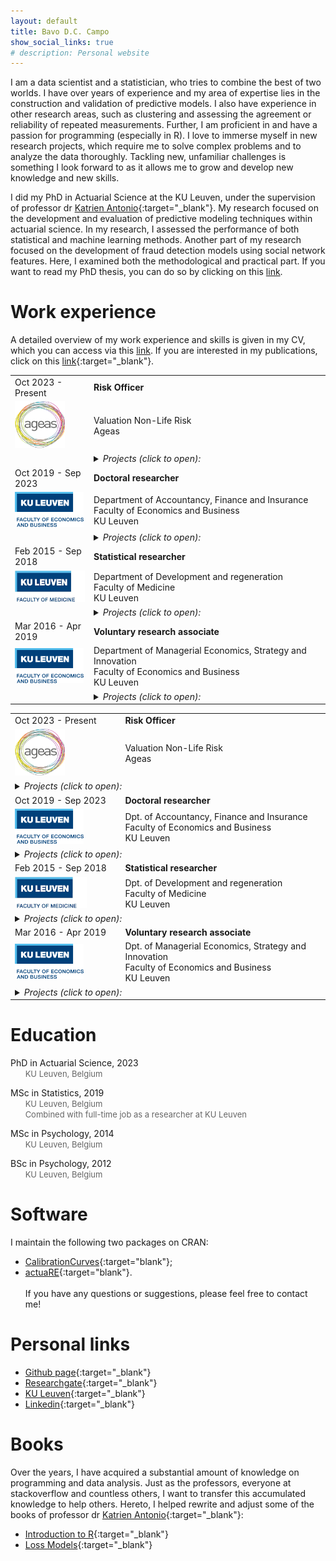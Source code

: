 ```yaml
---
layout: default
title: Bavo D.C. Campo
show_social_links: true
# description: Personal website
---
```

<script>  
    var dob = new Date("01/02/2015");  
    //calculate month difference from current date in time  
    var month_diff = Date.now() - dob.getTime();  
      
    //convert the calculated difference in date format  
    var age_dt = new Date(month_diff);   
      
    //extract year from date      
    var year = age_dt.getUTCFullYear();  
      
    //now calculate the age of the user  
    var age = Math.abs(year - 1970);  
      
    //display the calculated age  
    //document.write(age);  
</script> 
I am a data scientist and a statistician, who tries to combine the best of two worlds. I have over <script>document.write(age);</script> years of experience and my area of expertise lies in the construction and validation of predictive models. I also have experience in other research areas, such as clustering and assessing the agreement or reliability of repeated measurements. Further, I am proficient in and have a passion for programming (especially in R). I love to immerse myself in new research projects, which require me to solve complex problems and to analyze the data thoroughly. Tackling new, unfamiliar challenges is something I look forward to as it allows me to grow and develop new knowledge and new skills.

I did my PhD in Actuarial Science at the KU Leuven, under the supervision of professor dr [Katrien Antonio](https://katrienantonio.github.io/){:target="_blank"}. My research focused on the development and evaluation of predictive modeling techniques within actuarial science. In my research, I assessed the performance of both statistical and machine learning methods. Another part of my research focused on the development of fraud detection models using social network features. Here, I examined both the methodological and practical part. If you want to read my PhD thesis, you can do so by clicking on this [link](./Thesis/DoctoralThesis_BavoDCCampo.pdf).

# Work experience
A detailed overview of my work experience and skills is given in my CV, which you can access via this [link](./CV/CurriculumVitaeCampoBavoGeneral.pdf). If you are interested in my publications, click on this [link](https://lirias.kuleuven.be/cv?Username=U0095171){:target="_blank"}.

<!--  Work experience: desktop version -->
<table id="desktop-only" style="text-align: left; width: 100%;border:0;table-layout:fixed">
  <col width="25%" />
  <col width="75%" />
  <tbody>
  <tr>
    <td style="border:0">
      Oct 2023 - Present
      </td>
      <td style="border:0">
      <b>Risk Officer</b>
      </td>
    </tr>
    <tr>
      <td style="border:0">
      <a href="https://www.ageas.com/" target="_blank"><img src="/img/Ageas.png" width="80px" height="75px"/></a>
      </td>
      <td style="border:0">
      Valuation Non-Life Risk<br>
      Ageas
      </td>
    </tr>
    <tr>
      <td style="border:0">
      </td>
      <td style="border:0">
      <details>
      	<summary><i>Projects (click to open):</i></summary>
      	I contribute to the ongoing success of the organization by optimizing risk assessment frameworks, enhancing operational efficiency, and            driving strategic decision-making. Drawing on my methodological expertise, I continuously refine, improve, and challenge existing                  processes. My responsibilities include:
        <ul max-width=70px>
        <li>automating internal model processes: managing the automation of internal model processes and runs, streamlining operations for enhanced         efficiency;</li>
        <li>methodology evaluation and enhancement: thoroughly examining and challenging existing methodologies, whilst developing and implementing         alternative methods to drive continuous improvement;</li>
        <li>guiding tool development: comprehensive testing and guiding the development of internal model tools, ensuring robustness and                   reliability;</li>
        <li>tool deployment and testing: leading the development and deployment of tools for testing the models, facilitating thorough evaluation          and validation of model outcomes;</li>
        <li>implementation of external reinsurance model: implementing the external reinsurance model, optimizing risk management strategies for           the organization;</li>
        <li>documentation management: ensuring comprehensive documentation of processes and procedures as well as of the implementations, fostering         transparency and accountability across all operations.</li>
        </ul>
      </details>
      </td>
    </tr>
    <tr>
      <td style="border:0">
      Oct 2019 - Sep 2023
      </td>
      <td style="border:0">
      <b>Doctoral researcher</b>
      </td>
    </tr>
    <tr>
      <td style="border:0">
      <a href="https://feb.kuleuven.be/eng/home" target="_blank"><img src="/img/KULFEBAdj.png" width="110px" height="56px"/></a>
      </td>
      <td style="border:0">
      Department of Accountancy, Finance and Insurance<br>
      Faculty of Economics and Business<br>
      KU Leuven
      </td>
    </tr>
    <tr>
      <td style="border:0">
      </td>
      <td style="border:0">
      <details>
      	<summary><i>Projects (click to open):</i></summary>
        My PhD was part of a collaboration between the KU Leuven and a Belgian insurance company. I took responsibility for translating the insurance company's research question into an analysis plan as well as for planning, organizing, programming, executing and analyzing the research. Further, I communicated the research findings in a clear and concise way to the company at regular intervals. The main projects that I worked on are:
        <ul max-width=70px>
          <li>workers' compensation insurance:
            <ol class="square">
              <li>constructed an algorithm to reduce hierarchically structured categorical variables to their essence;</li>
              <li>developed a workflow for the construction and validation of prediction models when both subject-specific and hierarchically structured categorical variables are available. </li>
            </ol>
          </li>
          <li>fraud detection:
            <ol class="square">
              <li>development of a simulation engine to develop and to evaluate insurance fraud detection strategies.</li>
            </ol>
          </li>
        </ul>
      </details>
      </td>
    </tr>
    <tr>
      <td style="border:0">
      Feb 2015 - Sep 2018
      </td>
      <td style="border:0">
      <b>Statistical researcher</b>
      </td>
    </tr>
    <tr>
      <td style="border:0">
      <a href="https://med.kuleuven.be/en" target="_blank"><img src="/img/KULMedicineAdj.png" width="115px" height="50px"/></a>
      </td>
      <td style="border:0">
      Department of Development and regeneration<br>
      Faculty of Medicine<br>
      KU Leuven
      </td>
    </tr>
    <tr>
      <td style="border:0">
      </td>
      <td style="border:0">
      <details>
      	<summary><i>Projects (click to open):</i></summary>
        I was part of the statistical unit of the IOTA group. I conducted the statistical analyses, documented, presented and discussed the results with the multidisciplinary team. Additionally, I took responsibility for managing and encrypting the databases as well as for developing (statistical) software to facilitate our research. I worked on numerous projects, which can best be summarized as follows:
        <ul max-width=70px>
          <li>clinical research:
            <ol class="square">
              <li>examining relation patient characteristics and tumour type;</li>
              <li>agreement and reliability of ultrasound measures, of clinical blood and urine tests; </li>
              <li>evaluation and (external) validation of clinical prediction models.</li>
            </ol>
          </li>
          <li>methodological research: </li>
            <ol class="square">
              <li>evaluation of performance measures assessing discrimination and calibration;</li>
              <li>examining the effect of shrinkage methods on predictive performance.</li>
            </ol>
          <li>database management:
            <ol class="square">
              <li>detection and cleaning of inconsistencies;</li>
              <li>data wrangling;</li>
              <li>merging data from different hospitals to create the main database;</li>
            </ol>
          </li>
          <li>development of statistical software:</li>
            <ol class="square">
              <li>to manage the database;</li>
              <li>assessing agreement and reliability;</li>
              <li>to assess the model's predictive performance;</li>
              <li>to encrypt the database and software-specific data files.</li>
            </ol>
        </ul>
      </details>
      </td>
    </tr>
    <tr>
      <td style="border:0">
      Mar 2016 - Apr 2019
      </td>
      <td style="border:0">
      <b>Voluntary research associate</b>
      </td>
    </tr>
    <tr>
      <td style="border:0">
      <a href="https://feb.kuleuven.be/eng/home" target="_blank"><img src="/img/KULFEBAdj.png" width="110px" height="56px"/></a>
      </td>
      <td style="border:0">
      Department of Managerial Economics, Strategy and Innovation<br>
      Faculty of Economics and Business<br>
      KU Leuven
      </td>
    </tr>
    <tr>
      <td style="border:0">
      </td>
      <td style="border:0">
      <details>
      	<summary><i>Projects (click to open):</i></summary>
        I worked as a consulting statistical researcher on (confidential) projects for the private sector. My main tasks were to perform the statistical analysis and to report the research findings to the company.
      </details>
      </td>
    </tr>
  </tbody>
</table>

<!--  Work experience: mobile version -->
<table id="mobile-only" style="text-align: left; width: 100%;border:0;table-layout:fixed">
  <col width="35%" />
  <col width="65%" />
  <tbody>
   <tr>
    <td style="border:0">
      Oct 2023 - Present
      </td>
      <td style="border:0">
      <b>Risk Officer</b>
      </td>
    </tr>
    <tr>
      <td style="border:0">
      <a href="https://www.ageas.com/" target="_blank"><img src="/img/Ageas.png" width="80px" height="75px"/></a>
      </td>
      <td style="border:0">
      Valuation Non-Life Risk<br>
      Ageas
      </td>
    </tr>
    <tr>
      <td colspan="2" style="border:0">
      <details>
      	<summary><i>Projects (click to open):</i></summary>
      	I contribute to the ongoing success of the organization by optimizing risk assessment frameworks, enhancing operational efficiency, and            driving strategic decision-making. Drawing on my methodological expertise, I continuously refine, improve, and challenge existing                  processes. My responsibilities include:
        <ul max-width=70px>
        <li>automating internal model processes: managing the automation of internal model processes and runs, streamlining operations for enhanced         efficiency;</li>
        <li>methodology evaluation and enhancement: thoroughly examining and challenging existing methodologies, whilst developing and implementing         alternative methods to drive continuous improvement;</li>
        <li>guiding tool development: comprehensive testing and guiding the development of internal model tools, ensuring robustness and                   reliability;</li>
        <li>tool deployment and testing: leading the development and deployment of tools for testing the models, facilitating thorough evaluation          and validation of model outcomes;</li>
        <li>implementation of external reinsurance model: implementing the external reinsurance model, optimizing risk management strategies for           the organization;</li>
        <li>documentation management: ensuring comprehensive documentation of processes and procedures as well as of the implementations, fostering         transparency and accountability across all operations.</li>
        </ul>
      </details>
      </td>
    </tr>
    <tr>
      <td style="border:0">
      Oct 2019 - Sep 2023
      </td>
      <td style="border:0">
      <b>Doctoral researcher</b>
      </td>
    </tr>
    <tr>
      <td style="border:0">
      <a href="https://feb.kuleuven.be/eng/home" target="_blank"><img src="/img/KULFEBAdj.png" width="110px" height="56px"/></a>
      </td>
      <td style="border:0">
      Dpt. of Accountancy, Finance and Insurance<br>
      Faculty of Economics and Business<br>
      KU Leuven
      </td>
    </tr>
    <tr>
      <td colspan="2" style="border:0">
      <details>
      	<summary><i>Projects (click to open):</i></summary>
        My PhD was part of a collaboration between the KU Leuven and a Belgian insurance company. I took responsibility for translating the insurance company's research question into an analysis plan as well as for planning, organizing, programming, executing and analyzing the research. Further, I communicated the research findings in a clear and concise way to the company at regular intervals. The main projects that I worked on are:
        <ul max-width=70px>
          <li>workers' compensation insurance:
            <ol class="square">
              <li>constructed an algorithm to reduce hierarchically structured categorical variables to their essence;</li>
              <li>developed a workflow for the construction and validation of prediction models when both subject-specific and hierarchically structured categorical variables are available. </li>
            </ol>
          </li>
          <li>fraud detection:
            <ol class="square">
              <li>development of a simulation engine to develop and to evaluate insurance fraud detection strategies.</li>
            </ol>
          </li>
        </ul>
      </details>
      </td>
    </tr>
    <tr>
      <td style="border:0">
      Feb 2015 - Sep 2018
      </td>
      <td style="border:0">
      <b>Statistical researcher</b>
      </td>
    </tr>
    <tr>
      <td style="border:0">
      <a href="https://med.kuleuven.be/en" target="_blank"><img src="/img/KULMedicineAdj.png" width="115px" height="50px"/></a>
      </td>
      <td style="border:0">
      Dpt. of Development and regeneration<br>
      Faculty of Medicine<br>
      KU Leuven
      </td>
    </tr>
    <tr>
      <td colspan="2" style="border:0">
      <details>
      	<summary><i>Projects (click to open):</i></summary>
        I was part of the statistical unit of the IOTA group. I conducted the statistical analyses, documented, presented and discussed the results with the multidisciplinary team. Additionally, I took responsibility for managing and encrypting the databases as well as for developing (statistical) software to facilitate our research. I worked on numerous projects, which can best be summarized as follows:
        <ul max-width=70px>
          <li>clinical research:
            <ol class="square">
              <li>examining relation patient characteristics and tumour type;</li>
              <li>agreement and reliability of ultrasound measures, of clinical blood and urine tests; </li>
              <li>evaluation and (external) validation of clinical prediction models.</li>
            </ol>
          </li>
          <li>methodological research: </li>
            <ol class="square">
              <li>evaluation of performance measures assessing discrimination and calibration;</li>
              <li>examining the effect of shrinkage methods on predictive performance.</li>
            </ol>
          <li>database management:
            <ol class="square">
              <li>detection and cleaning of inconsistencies;</li>
              <li>data wrangling;</li>
              <li>merging data from different hospitals to create the main database;</li>
            </ol>
          </li>
          <li>development of statistical software:</li>
            <ol class="square">
              <li>to manage the database;</li>
              <li>assessing agreement and reliability;</li>
              <li>to assess the model's predictive performance;</li>
              <li>to encrypt the database and software-specific data files.</li>
            </ol>
        </ul>
      </details>
      </td>
    </tr>
    <tr>
      <td style="border:0">
      Mar 2016 - Apr 2019
      </td>
      <td style="border:0">
      <b>Voluntary research associate</b>
      </td>
    </tr>
    <tr>
      <td style="border:0">
      <a href="https://feb.kuleuven.be/eng/home" target="_blank"><img src="/img/KULFEBAdj.png" width="110px" height="56px"/></a>
      </td>
      <td style="border:0">
      Dpt. of Managerial Economics, Strategy and Innovation<br>
      Faculty of Economics and Business<br>
      KU Leuven
      </td>
    </tr>
    <tr>
      <td colspan="2" style="border:0">
      <details>
      	<summary><i>Projects (click to open):</i></summary>
        I worked as a consulting statistical researcher on (confidential) projects for the private sector. My main tasks were to perform the statistical analysis and to report the research findings to the company.
      </details>
      </td>
    </tr>
  </tbody>
</table>

# Education
<i class="fa fa-graduation-cap fa" style="color:black"></i> PhD in Actuarial Science, 2023
<br> &nbsp;&nbsp;&nbsp;&nbsp;&nbsp; <font size="2" style="color:#00000099"> KU Leuven, Belgium</font>

<i class="fa fa-graduation-cap fa" style="color:black"></i> MSc in Statistics, 2019
<br> &nbsp;&nbsp;&nbsp;&nbsp;&nbsp; <font size="2" style="color:#00000099"> KU Leuven, Belgium</font>
<br> &nbsp;&nbsp;&nbsp;&nbsp;&nbsp; <font size="2" style="color:#00000099"> Combined with full-time job as a researcher at KU Leuven	</font>

<i class="fa fa-graduation-cap fa" style="color:black"></i> MSc in Psychology, 2014
<br> &nbsp;&nbsp;&nbsp;&nbsp;&nbsp; <font size="2" style="color:#00000099"> KU Leuven, Belgium</font>

<i class="fa fa-graduation-cap fa" style="color:black"></i> BSc in Psychology, 2012
<br> &nbsp;&nbsp;&nbsp;&nbsp;&nbsp; <font size="2" style="color:#00000099"> KU Leuven, Belgium</font>

# Software
I maintain the following two packages on CRAN:
* [CalibrationCurves](https://cran.r-project.org/package=CalibrationCurves){:target="blank"};
* [actuaRE](https://cran.r-project.org/package=actuaRE){:target="blank"}.
<br><br>
If you have any questions or suggestions, please feel free to contact me!

# Personal links
* [Github page](https://github.com/BavoDC){:target="_blank"}
* [Researchgate](https://www.researchgate.net/profile/Bavo-De-Cock){:target="_blank"}
* [KU Leuven](https://www.kuleuven.be/wieiswie/nl/person/00095171){:target="_blank"}
* [Linkedin](https://be.linkedin.com/in/bavo-de-cock-campo-584087b6){:target="_blank"}

# Books
Over the years, I have acquired a substantial amount of knowledge on programming and data analysis. Just as the professors, everyone at stackoverflow and countless others, I want to transfer this accumulated knowledge to help others. Hereto, I helped rewrite and adjust some of the books of professor dr [Katrien Antonio](https://katrienantonio.github.io/){:target="_blank"}:
* [Introduction to R](./intro-R-book_RawFiles){:target="_blank"}
* [Loss Models](./Loss-Models){:target="_blank"}

